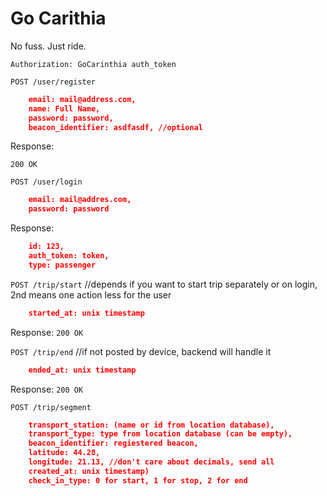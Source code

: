 # Go Carithia 

No fuss. Just ride.

`Authorization: GoCarinthia auth_token`

`POST /user/register`

```json
    email: mail@address.com,
    name: Full Name,
    password: password,
    beacon_identifier: asdfasdf, //optional
```

Response:

`200 OK`

`POST /user/login`

```json
    email: mail@addres.com,
    password: password
```

Response:

```json
    id: 123,
    auth_token: token,
    type: passenger
```

`POST /trip/start` //depends if you want to start trip separately or on login, 2nd means one action less for the user

```json
    started_at: unix timestamp
```

Response: `200 OK`

`POST /trip/end` //if not posted by device, backend will handle it

```json
    ended_at: unix timestamp
```

Response: `200 OK`

`POST /trip/segment`

```json
    transport_station: (name or id from location database),
    transport_type: type from location database (can be empty),
    beacon_identifier: regiestered beacon,
    latitude: 44.28,
    longitude: 21.13, //don't care about decimals, send all
    created_at: unix timestamp)
    check_in_type: 0 for start, 1 for stop, 2 for end
```
